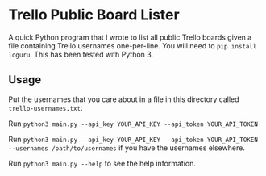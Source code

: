 # Trello Public Board Lister

A quick Python program that I wrote to list all public Trello boards given a file containing Trello usernames one-per-line. You will need to `pip install loguru`. This has been tested with Python 3. 

## Usage
Put the usernames that you care about in a file in this directory called `trello-usernames.txt`. 

Run `python3 main.py --api_key YOUR_API_KEY --api_token YOUR_API_TOKEN`

Run `python3 main.py --api_key YOUR_API_KEY --api_token YOUR_API_TOKEN --usernames /path/to/usernames` if you have the usernames elsewhere.

Run `python3 main.py --help` to see the help information.
